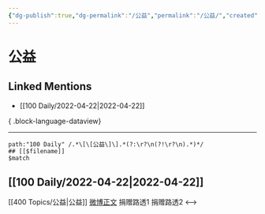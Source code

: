 ```yaml
---
{"dg-publish":true,"dg-permalink":"/公益","permalink":"/公益/","created":"2022-12-04T14:33:01.000+08:00","updated":"2023-08-24T19:51:44.664+08:00"}
---
```


# 公益

## Linked Mentions
- [[100 Daily/2022-04-22\|2022-04-22]]

{ .block-language-dataview}

---

```expander
path:"100 Daily" /.*\[\[公益\]\].*(?:\r?\n(?!\r?\n).*)*/
## [[$filename]]
$match
```
## [[100 Daily/2022-04-22\|2022-04-22]]
[[400 Topics/公益\|公益]]
[微博正文](https://m.weibo.cn/5485977002/4761146454184940) 捐赠路透1
[](https://m.weibo.cn/2241388753/4761159275905360) 捐赠路透2
<-->